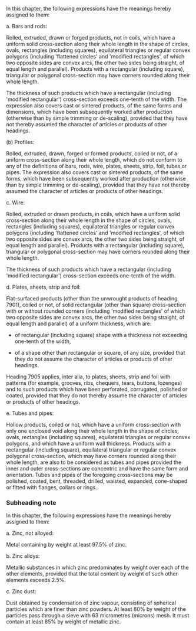 In this chapter, the following expressions have the meanings hereby assigned to them:

a. Bars and rods:

Rolled, extruded, drawn or forged products, not in coils, which have a uniform solid cross-section along their whole length in the shape of circles, ovals, rectangles (including squares), equilateral triangles or regular convex polygons (including 'flattened circles' and 'modified rectangles', of which two opposite sides are convex arcs, the other two sides being straight, of equal length and parallel). Products with a rectangular (including square), triangular or polygonal cross-section may have corners rounded along their whole length. 

The thickness of such products which have a rectangular (including 'modified rectangular') cross-section exceeds one-tenth of the width. The expression also covers cast or sintered products, of the same forms and dimensions, which have been subsequently worked after production (otherwise than by simple trimming or de-scaling), provided that they have not thereby assumed the character of articles or products of other headings.

(b) Profiles:

Rolled, extruded, drawn, forged or formed products, coiled or not, of a uniform cross-section along their whole length, which do not conform to any of the definitions of bars, rods, wire, plates, sheets, strip, foil, tubes or pipes. The expression also covers cast or sintered products, of the same forms, which have been subsequently worked after production (otherwise than by simple trimming or de-scaling), provided that they have not thereby assumed the character of articles or products of other headings.

c. Wire:

Rolled, extruded or drawn products, in coils, which have a uniform solid cross-section along their whole length in the shape of circles, ovals, rectangles (including squares), equilateral triangles or regular convex polygons (including 'flattened circles' and 'modified rectangles', of which two opposite sides are convex arcs, the other two sides being straight, of equal length and parallel). Products with a rectangular (including square), triangular or polygonal cross-section may have corners rounded along their whole length. 

The thickness of such products which have a rectangular (including 'modified rectangular') cross-section exceeds one-tenth of the width.

d. Plates, sheets, strip and foil:

Flat-surfaced products (other than the unwrought products of heading 7901), coiled or not, of solid rectangular (other than square) cross-section with or without rounded corners (including 'modified rectangles' of which two opposite sides are convex arcs, the other two sides being straight, of equal length and parallel) of a uniform thickness, which are:

- of rectangular (including square) shape with a thickness not exceeding one-tenth of the width,

- of a shape other than rectangular or square, of any size, provided that they do not assume the character of articles or products of other headings.

Heading 7905 applies, inter alia, to plates, sheets, strip and foil with patterns (for example, grooves, ribs, chequers, tears, buttons, lozenges) and to such products which have been perforated, corrugated, polished or coated, provided that they do not thereby assume the character of articles or products of other headings.

e. Tubes and pipes:

Hollow products, coiled or not, which have a uniform cross-section with only one enclosed void along their whole length in the shape of circles, ovals, rectangles (including squares), equilateral triangles or regular convex polygons, and which have a uniform wall thickness. Products with a rectangular (including square), equilateral triangular or regular convex polygonal cross-section, which may have corners rounded along their whole length, are also to be considered as tubes and pipes provided the inner and outer cross-sections are concentric and have the same form and orientation. Tubes and pipes of the foregoing cross-sections may be polished, coated, bent, threaded, drilled, waisted, expanded, cone-shaped or fitted with flanges, collars or rings.

### Subheading note

In this chapter, the following expressions have the meanings hereby assigned to them:

a. Zinc, not alloyed:

Metal containing by weight at least 97.5% of zinc.

b. Zinc alloys:

Metallic substances in which zinc predominates by weight over each of the other elements, provided that the total content by weight of such other elements exceeds 2.5%.

c. Zinc dust:

Dust obtained by condensation of zinc vapour, consisting of spherical particles which are finer than zinc powders. At least 80% by weight of the particles pass through a sieve with 63 micrometres (microns) mesh. It must contain at least 85% by weight of metallic zinc.
